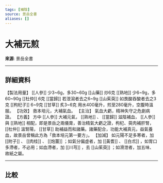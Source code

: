 ```yaml
---
tags: [補陰]
source: 景岳全書
aliases: []
---
```


# 大補元煎

**來源**: 景岳全書  

---

## 詳細資料
【製法用量】 [[人參]] 少3~6g，多30~60g [[山藥]] 炒6克 [[熟地]] 少6~9g，多60~90g [[杜仲]] 6克 [[當歸]] 若泄瀉者去之6~9g [[山茱萸]] 如畏酸吞酸者去之3克 [[枸杞子]] 6~9克 [[甘草]] 炙3~6克
用水400毫升，煎至280毫升，空腹時溫服。
【功效】
救本培元，大補氣血。
【主治】
氣血大虧，精神失守之危劇病證。
【方義】
方中 [[人參]] 大補元氣， [[熟地]] 、 [[當歸]] 滋陰補血， [[人參]] 與 [[熟地]] 相配，即是景岳之兩儀膏，善治精氣大虧之證，枸杞、萸肉補肝腎， [[杜仲]] 溫腎陽， [[甘草]] 助補益而和諸藥。諸藥配合，功能大補真元，益氣養血，故景岳曾稱此方為「救本培元第一要方」。
【加減】
如元陽不足多寒者，加 [[附子]] 、 [[肉桂]] 、 [[炮薑]] ；如氣分偏虛者，加 [[黃耆]] 、 [[白朮]] ，如胃口多滯者，不必用；如血滯者，加 [[川芎]] ，去 [[山茱萸]] ；如滑泄者，加五味、故紙之屬。

---

## 比較
